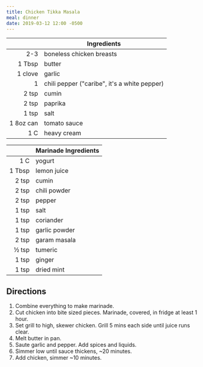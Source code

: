 ```yaml
---
title: Chicken Tikka Masala
meal: dinner
date: 2019-03-12 12:00 -0500
---
```


|| Ingredients |
|-:|-|
2-3       | boneless chicken breasts
1 Tbsp    | butter
1 clove   | garlic
1         | chili pepper ("caribe", it's a white pepper)
2 tsp     | cumin
2 tsp     | paprika
1 tsp     | salt
1 8oz can | tomato sauce
1 C       | heavy cream

|| Marinade Ingredients |
|-:|-|
1 C    | yogurt
1 Tbsp | lemon juice
2 tsp  | cumin
2 tsp  | chili powder
2 tsp  | pepper
1 tsp  | salt
1 tsp  | coriander
1 tsp  | garlic powder
2 tsp  | garam masala
½ tsp  | tumeric
1 tsp  | ginger
1 tsp  | dried mint

## Directions

1. Combine everything to make marinade.
2. Cut chicken into bite sized pieces. Marinade, covered, in fridge at least 1 hour.
3. Set grill to high, skewer chicken. Grill 5 mins each side until juice runs clear.
4. Melt butter in pan.
5. Saute garlic and pepper. Add spices and liquids.
6. Simmer low until sauce thickens, ~20 minutes.
7. Add chicken, simmer ~10 minutes.
